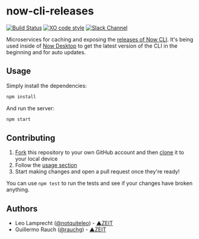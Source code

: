 # now-cli-releases

[![Build Status](https://travis-ci.com/zeit/now-cli-releases.svg?token=CPbpm6MRBVbWVmDFaLxs&branch=master)](https://travis-ci.com/zeit/now-cli-releases)
[![XO code style](https://img.shields.io/badge/code_style-XO-5ed9c7.svg)](https://github.com/sindresorhus/xo)
[![Slack Channel](https://zeit-slackin.now.sh/badge.svg)](https://zeit.chat)

Microservices for caching and exposing the [releases of Now CLI](https://github.com/zeit/now-cli/releases). It's being used inside of [Now Desktop](https://github.com/zeit/now-desktop) to get the latest version of the CLI in the beginning and for auto updates.

## Usage

Simply install the dependencies:

```bash
npm install
```

And run the server:

```bash
npm start
```

## Contributing

1. [Fork](https://help.github.com/articles/fork-a-repo/) this repository to your own GitHub account and then [clone](https://help.github.com/articles/cloning-a-repository/) it to your local device
2. Follow the [usage section](#usage)
3. Start making changes and open a pull request once they're ready!

You can use `npm test` to run the tests and see if your changes have broken anything.

## Authors

- Leo Lamprecht ([@notquiteleo](https://twitter.com/notquiteleo)) - [▲ZEIT](https://zeit.co)
- Guillermo Rauch ([@rauchg](https://twitter.com/rauchg)) - [▲ZEIT](https://zeit.co)
